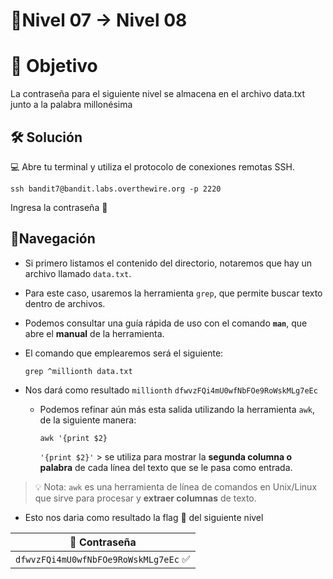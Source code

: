 # 🧩Nivel 07 → Nivel 08

# 🎯 Objetivo

La contraseña para el siguiente nivel se almacena en el archivo data.txt junto a la palabra millonésima

## 🛠️ Solución

💻 Abre tu terminal y utiliza el protocolo de conexiones remotas SSH.

    ssh bandit7@bandit.labs.overthewire.org -p 2220

Ingresa la contraseña 🚩

## 🧭Navegación

- Si primero listamos el contenido del directorio, notaremos que hay un archivo llamado `data.txt`.
- Para este caso, usaremos la herramienta `grep`, que permite buscar texto dentro de archivos.
- Podemos consultar una guía rápida de uso con el comando **`man`**, que abre el **manual** de la herramienta.
- El comando que emplearemos será el siguiente:

    `grep ^millionth data.txt`

- Nos dará como resultado `millionth` `dfwvzFQi4mU0wfNbFOe9RoWskMLg7eEc`
    - Podemos refinar aún más esta salida utilizando la herramienta `awk`, de la siguiente manera:

        `awk '{print $2}`

        `'{print $2}'` > se utiliza para mostrar la **segunda columna o palabra** de cada línea del texto que se le pasa como entrada.

> 💡 Nota: `awk` es una herramienta de línea de comandos en Unix/Linux que sirve para procesar y **extraer columnas** de texto.

- Esto nos daria como resultado la flag 🚩 del siguiente nivel

<div align="center">

| 🔐 Contraseña |
|:-------------:|
| `dfwvzFQi4mU0wfNbFOe9RoWskMLg7eEc` ✅ |

</div>
